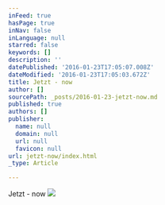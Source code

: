 ```yaml
---
inFeed: true
hasPage: true
inNav: false
inLanguage: null
starred: false
keywords: []
description: ''
datePublished: '2016-01-23T17:05:07.008Z'
dateModified: '2016-01-23T17:05:03.672Z'
title: Jetzt - now
author: []
sourcePath: _posts/2016-01-23-jetzt-now.md
published: true
authors: []
publisher:
  name: null
  domain: null
  url: null
  favicon: null
url: jetzt-now/index.html
_type: Article

---
```

Jetzt - now
![](https://s3-us-west-2.amazonaws.com/the-grid-img/p/40b431aae0cc17acf0eb251754f07eaa9d06b687.jpg)